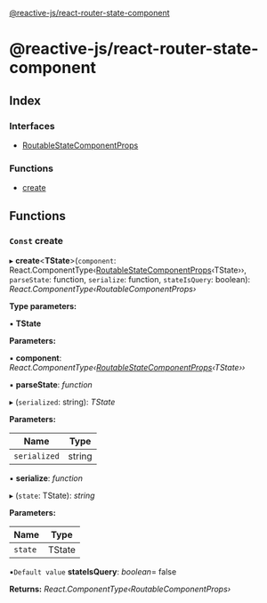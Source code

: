 [@reactive-js/react-router-state-component](README.md)

# @reactive-js/react-router-state-component

## Index

### Interfaces

* [RoutableStateComponentProps](interfaces/routablestatecomponentprops.md)

### Functions

* [create](README.md#const-create)

## Functions

### `Const` create

▸ **create**<**TState**>(`component`: React.ComponentType‹[RoutableStateComponentProps](interfaces/routablestatecomponentprops.md)‹TState››, `parseState`: function, `serialize`: function, `stateIsQuery`: boolean): *React.ComponentType‹RoutableComponentProps›*

**Type parameters:**

▪ **TState**

**Parameters:**

▪ **component**: *React.ComponentType‹[RoutableStateComponentProps](interfaces/routablestatecomponentprops.md)‹TState››*

▪ **parseState**: *function*

▸ (`serialized`: string): *TState*

**Parameters:**

Name | Type |
------ | ------ |
`serialized` | string |

▪ **serialize**: *function*

▸ (`state`: TState): *string*

**Parameters:**

Name | Type |
------ | ------ |
`state` | TState |

▪`Default value`  **stateIsQuery**: *boolean*= false

**Returns:** *React.ComponentType‹RoutableComponentProps›*
